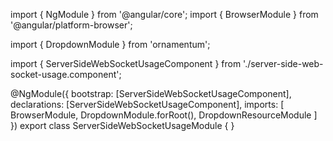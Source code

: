 import { NgModule } from '@angular/core';
import { BrowserModule } from '@angular/platform-browser';
  
import { DropdownModule } from 'ornamentum';
  
import { ServerSideWebSocketUsageComponent } from './server-side-web-socket-usage.component';

@NgModule({
 bootstrap: [ServerSideWebSocketUsageComponent],
 declarations: [ServerSideWebSocketUsageComponent],
 imports: [
    BrowserModule, 
    DropdownModule.forRoot(),
    DropdownResourceModule
  ]
})
export class ServerSideWebSocketUsageModule {
}
